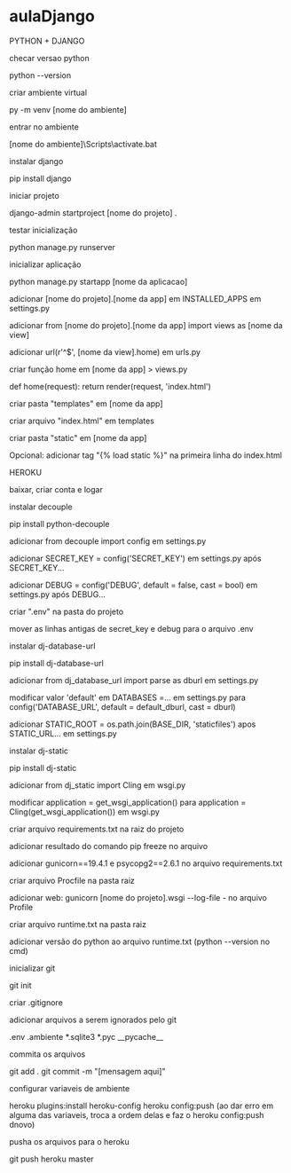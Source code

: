 # aulaDjango

PYTHON + DJANGO

<p>checar versao python</p>
	python --version
<p>criar ambiente virtual</p>
	py -m venv [nome do ambiente]
<p>entrar no ambiente </p>
	[nome do ambiente]\Scripts\activate.bat
<p>instalar django</p>
	pip install django
<p>iniciar projeto</p>
	django-admin startproject [nome do projeto] .
<p>testar inicialização</p>
	python manage.py runserver
<p>inicializar aplicação</p>
	python manage.py startapp [nome da aplicacao]

<p>adicionar [nome do projeto].[nome da app] em INSTALLED_APPS em settings.py<p>
<p>adicionar from [nome do projeto].[nome da app] import views as [nome da view]</p>
<p>adicionar url(r'^$', [nome da view].home) em urls.py</p>
<p>criar função home em [nome da app] > views.py</p>
	def home(request):
		return render(request, 'index.html')
<p>criar pasta "templates" em [nome da app]</p>
<p>criar arquivo "index.html" em templates</p>
<p>criar pasta "static" em [nome da app]</p>
<p>Opcional:	adicionar tag "{% load static %}" na primeira linha do index.html</p>


HEROKU

<p>baixar, criar conta e logar</p>
<p>instalar decouple</p>
	pip install python-decouple
<p>adicionar from decouple import config em settings.py</p>
<p>adicionar SECRET_KEY = config('SECRET_KEY') em settings.py após SECRET_KEY...</p>
<p>adicionar DEBUG = config('DEBUG', default = false, cast = bool) em settings.py após DEBUG...</p>
<p>criar ".env" na pasta do projeto</p>
<p>mover as linhas antigas de secret_key e debug para o arquivo .env</p>
<p>instalar dj-database-url</p>
	pip install dj-database-url
<p>adicionar from dj_database_url import parse as dburl em settings.py</p>
<p>modificar valor 'default' em DATABASES =... em settings.py para config('DATABASE_URL', default = default_dburl, cast = dburl)</p>
<p>adicionar STATIC_ROOT = os.path.join(BASE_DIR, 'staticfiles') apos STATIC_URL... em settings.py</p>
<p>instalar dj-static</p>
	pip install dj-static
<p>adicionar from dj_static import Cling em wsgi.py</p>
<p>modificar application = get_wsgi_application() para application = Cling(get_wsgi_application()) em wsgi.py</p>
<p>criar arquivo requirements.txt na raiz do projeto</p>
<p>adicionar resultado do comando pip freeze no arquivo</p>
<p>adicionar gunicorn==19.4.1 e psycopg2==2.6.1 no arquivo requirements.txt</p>
<p>criar arquivo Procfile na pasta raiz</p>
<p>adicionar web: gunicorn [nome do projeto].wsgi --log-file - no arquivo Profile</p>
<p>criar arquivo runtime.txt na pasta raiz</p>
<p>adicionar versão do python ao arquivo runtime.txt (python --version no cmd)</p>
<p>inicializar git</p>
	git init
<p>criar .gitignore</p>
<p>adicionar arquivos a serem ignorados pelo git</p>
	.env
	.ambiente
	*.sqlite3
	*.pyc
	__pycache__
<p>commita os arquivos</p>
	git add .
	git commit -m "[mensagem aqui]"
<p>configurar variaveis de ambiente</p>
	heroku plugins:install heroku-config
	heroku config:push
	(ao dar erro em alguma das variaveis, troca a ordem delas e faz o heroku config:push dnovo)
<p>pusha os arquivos para o heroku</p>
	git push heroku master
